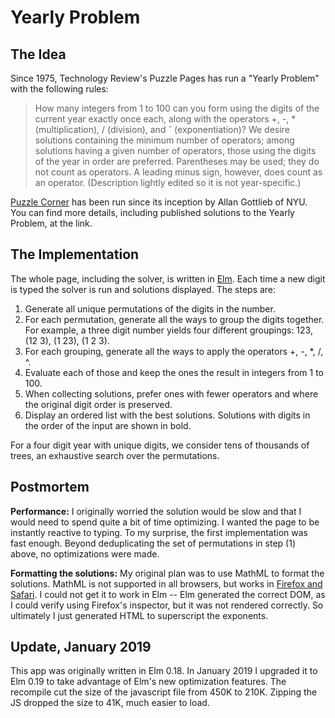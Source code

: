﻿# Yearly Problem

<div id="main"></div>

<script type="text/javascript">
{% include assets/yearly.js %}
</script>
<script>
var mainNode = document.getElementById('main');
var app = Elm.Main.init( { node: mainNode });
</script>

## The Idea

Since 1975, Technology Review's Puzzle Pages has run a "Yearly Problem" with the following rules:

> How many integers from 1 to 100 can you form using the digits of the current year exactly once each,
> along with the operators +, -, * (multiplication), / (division), and ˆ (exponentiation)?
> We desire solutions containing the minimum number of operators; among solutions having a given number
> of operators, those using the digits of the year in order are preferred. Parentheses may be used; they
> do not count as operators. A leading minus sign, however, does count as an operator. (Description lightly
> edited so it is not year-specific.)

[Puzzle Corner](https://cs.nyu.edu/~gottlieb/tr/) has been run since its inception by Allan Gottlieb of NYU. You can find more details, including published solutions to the Yearly Problem, at the link.

## The Implementation

The whole page, including the solver, is written in [Elm](http://elm-lang.org). Each time a new digit is typed the solver is run and solutions displayed. The steps are:

1. Generate all unique permutations of the digits in the number.
2. For each permutation, generate all the ways to group the digits together. For example, a three digit number yields four different groupings: 123, (12 3), (1 23), (1 2 3).
3. For each grouping, generate all the ways to apply the operators +, -, *, /, ^.
4. Evaluate each of those and keep the ones the result in integers from 1 to 100.
5. When collecting solutions, prefer ones with fewer operators and where the original digit order is preserved.
6. Display an ordered list with the best solutions. Solutions with digits in the order of the input are shown in bold.

For a four digit year with unique digits, we consider tens of thousands of trees, an exhaustive search over the permutations.

## Postmortem

**Performance:** I originally worried the solution would be slow and that I would need to spend quite a bit of time optimizing. I wanted the page to be instantly reactive to typing. To my surprise, the first implementation was fast enough. Beyond deduplicating the set of permutations in step (1) above, no optimizations were made.

**Formatting the solutions:** My original plan was to use MathML to format the solutions. MathML is not supported in all browsers, but works in [Firefox and Safari](https://caniuse.com/#search=mathml). I could not get it to work in Elm -- Elm generated the correct DOM, as I could verify using Firefox's inspector, but it was not rendered correctly. So ultimately I just generated HTML to superscript the exponents.

## Update, January 2019

This app was originally written in Elm 0.18. In January 2019 I upgraded it to Elm 0.19 to take advantage of Elm's new optimization features. The recompile cut the size of the javascript file from 450K to 210K. Zipping the JS dropped the size to 41K, much easier to load.
